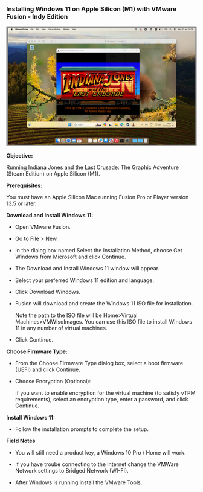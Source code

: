 ### Installing Windows 11 on Apple Silicon (M1) with VMware Fusion - Indy Edition

![VMWare Image](/assets/images/prj_vmware_indy/VMware_Indy.jpg)

**Objective:**

Running Indiana Jones and the Last Crusade: The Graphic Adventure (Steam Edition) on Apple Silicon (M1).

**Prerequisites:**

You must have an Apple Silicon Mac running Fusion Pro or Player version 13.5 or later.

**Download and Install Windows 11:**

  - Open VMware Fusion.
  - Go to File > New.
  - In the dialog box named Select the Installation Method, choose Get Windows from Microsoft and click Continue.
  - The Download and Install Windows 11 window will appear.
  - Select your preferred Windows 11 edition and language.
  - Click Download Windows.
  - Fusion will download and create the Windows 11 ISO file for installation.
    
      Note the path to the ISO file will be Home>Virtual Machines>VMWIsoImages.
      You can use this ISO file to install Windows 11 in any number of virtual machines.
    
  -  Click Continue.

**Choose Firmware Type:**

  -  From the Choose Firmware Type dialog box, select a boot firmware (UEFI) and click Continue.
  -  Choose Encryption (Optional):
    
      If you want to enable encryption for the virtual machine (to satisfy vTPM requirements), select an encryption type, enter a password, and click Continue.
  
**Install Windows 11:**

-  Follow the installation prompts to complete the setup.

**Field Notes**

  -  You will still need a product key, a Windows 10 Pro / Home will work.

  -  If you have troube connecting to the internet change the VMWare Network settings to Bridged Network (WI-FI).

  -  After Windows is running install the VMware Tools.
